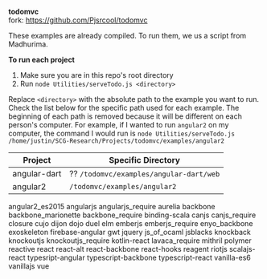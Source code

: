 **todomvc**\
fork: https://github.com/Pjsrcool/todomvc

These examples are already compiled. To run them, we us a script from Madhurima.

**To run each project**
1. Make sure you are in this repo's root directory
2. Run `node Utilities/serveTodo.js <directory>`

Replace `<directory>` with the absolute path to the example you want to run. Check the list below for the specific path used for each example. The beginning of each path is removed because it will be different on each person's computer. For example, if I wanted to run `angular2` on my computer, the command I would run is `node Utilities/serveTodo.js /home/justin/SCG-Research/Projects/todomvc/examples/angular2`

Project | Specific Directory
--|--
angular-dart | ?? `/todomvc/examples/angular-dart/web`
angular2 | `/todomvc/examples/angular2`
angular2_es2015
angularjs
angularjs_require
aurelia
backbone
backbone_marionette
backbone_require
binding-scala
canjs
canjs_require
closure
cujo
dijon
dojo
duel
elm
emberjs
emberjs_require
enyo_backbone
exoskeleton
firebase-angular
gwt
jquery
js_of_ocaml
jsblacks
knockback
knockoutjs
knockoutjs_require
kotlin-react
lavaca_require
mithril
polymer
reactive
react
react-alt
react-backbone
react-hooks
reagent
riotjs
scalajs-react
typesript-angular
typescript-backbone
typescript-react
vanilla-es6
vanillajs
vue